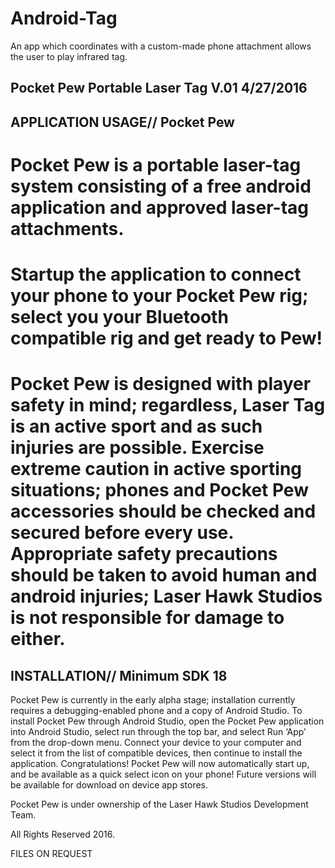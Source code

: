 # Android-Tag
An app which coordinates with a custom-made phone attachment allows the user to play infrared tag.
                                      
Pocket Pew Portable Laser Tag V.01 4/27/2016
----------------------------------------------------------

APPLICATION USAGE// Pocket Pew
----------------------------------------------------------
# Pocket Pew is a portable laser-tag system consisting of a free android application and approved laser-tag attachments.

# Startup the application to connect your phone to your Pocket Pew rig; select you your Bluetooth compatible rig and get ready to Pew!

# Pocket Pew is designed with player safety in mind; regardless, Laser Tag is an active sport and as such injuries are possible. Exercise extreme caution in active sporting situations; phones and Pocket Pew accessories should be checked and secured before every use. Appropriate safety precautions should be taken to avoid human and android injuries; Laser Hawk Studios is not responsible for damage to either.

INSTALLATION// Minimum SDK 18
----------------------------------------------------------
Pocket Pew is currently in the early alpha stage; installation currently requires a debugging-enabled phone and a copy of Android Studio. To install Pocket Pew through Android Studio, open the Pocket Pew application into Android Studio, select run through the top bar, and select Run ‘App’ from the drop-down menu. Connect your device to your computer and select it from the list of compatible devices, then continue to install the application. Congratulations! Pocket Pew will now automatically start up, and be available as a quick select icon on your phone! Future versions will be available for download on device app stores.



Pocket Pew is under ownership of the Laser Hawk Studios Development Team.

All Rights Reserved 2016.


FILES ON REQUEST
